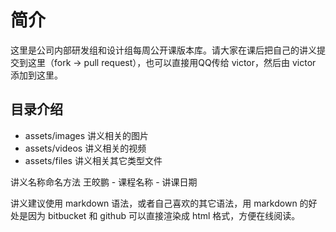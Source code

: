 # 简介

这里是公司内部研发组和设计组每周公开课版本库。请大家在课后把自己的讲义提交到这里（fork -> pull request），也可以直接用QQ传给 victor，然后由 victor 添加到这里。

## 目录介绍

* assets/images 讲义相关的图片
* assets/videos 讲义相关的视频
* assets/files 讲义相关其它类型文件

讲义名称命名方法 王皎鹏 - 课程名称 - 讲课日期

讲义建议使用 markdown 语法，或者自己喜欢的其它语法，用 markdown 的好处是因为 bitbucket 和 github 可以直接渲染成 html 格式，方便在线阅读。
